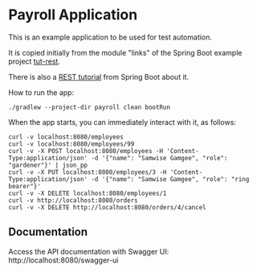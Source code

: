 # Payroll Application

This is an example application to be used for test automation.

It is copied initially from the module "links" of the Spring Boot example project 
[tut-rest](https://github.com/spring-guides/tut-rest).

There is also a [REST tutorial](https://spring.io/guides/tutorials/rest) from Spring Boot about it.

How to run the app: 

```shell
./gradlew --project-dir payroll clean bootRun
```

When the app starts, you can immediately interact with it, as follows:

```
curl -v localhost:8080/employees
curl -v localhost:8080/employees/99
curl -v -X POST localhost:8080/employees -H 'Content-Type:application/json' -d '{"name": "Samwise Gamgee", "role": "gardener"}' | json_pp
curl -v -X PUT localhost:8080/employees/3 -H 'Content-Type:application/json' -d '{"name": "Samwise Gamgee", "role": "ring bearer"}'
curl -v -X DELETE localhost:8080/employees/1
curl -v http://localhost:8080/orders
curl -v -X DELETE http://localhost:8080/orders/4/cancel
```

## Documentation

Access the API documentation with Swagger UI: http://localhost:8080/swagger-ui
